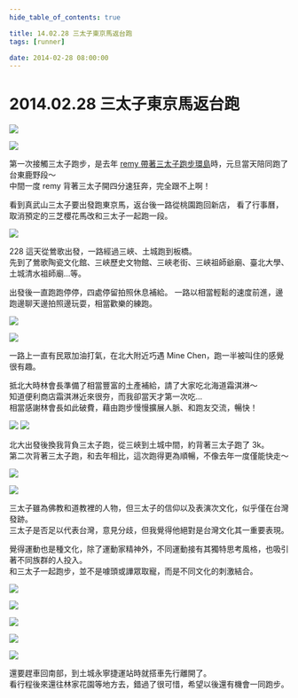 ```yaml
---
hide_table_of_contents: true

title: 14.02.28 三太子東京馬返台跑
tags: [runner]

date: 2014-02-28 08:00:00
---
```


2014.02.28 三太子東京馬返台跑
=========================

![](https://lh4.googleusercontent.com/rOzNzmxknnqiFmAkwuIyyOx9r3ADnYpGqQNms0lPjt4=w800-h450-no)

![](https://lh6.googleusercontent.com/-mNrWQ5rgeLo/UxbGtxsFcdI/AAAAAAAADbA/F3Ngp7h9Ju0/w800-h450-no/140228_0828-825.jpg)

第一次接觸三太子跑步，是去年 [remy 帶著三太子跑步環島](http://goo.gl/XC3Voo)時，元旦當天陪同跑了台東鹿野段～  
中間一度 remy 背著三太子開四分速狂奔，完全跟不上啊！

看到真武山三太子要出發跑東京馬，返台後一路從桃園跑回新店，
看了行事曆，取消預定的三芝櫻花馬改和三太子一起跑一段。

![](https://lh3.googleusercontent.com/-XE_2Ew0gC6Y/UxbGxIfk6tI/AAAAAAAADbQ/Vug3bLJKWbU/w450-h800-no/140228_0920-032.jpg)

228 這天從鶯歌出發，一路經過三峽、土城跑到板橋。  
先到了鶯歌陶瓷文化館、三峽歷史文物館、三峽老街、三峽祖師爺廟、臺北大學、土城清水祖師廟…等。

出發後一直跑跑停停，四處停留拍照休息補給。
一路以相當輕鬆的速度前進，邊跑邊聊天邊拍照邊玩耍，相當歡樂的練跑。

![](https://fbcdn-sphotos-g-a.akamaihd.net/hphotos-ak-ash3/t1/q71/s720x720/1600999_416665215136664_1982277253_n.jpg)

![](https://lh4.googleusercontent.com/-Y4zHO53I0NQ/UxbGycTzzFI/AAAAAAAADbo/rxFF6WDl354/w800-h450-no/140228_1014-438.jpg)

一路上一直有民眾加油打氣，在北大附近巧遇 Mine Chen，跑一半被叫住的感覺很有趣。

抵北大時林會長準備了相當豐富的土產補給，請了大家吃北海道霜淇淋～  
知道便利商店霜淇淋近來很夯，而我卻當天才第一次吃…  
相當感謝林會長如此破費，藉由跑步慢慢擴展人脈、和跑友交流，暢快！

![](https://lh5.googleusercontent.com/280z_w_3Ttd3aV5FoQVKewQxExCHb1D6gq2Q2KVnYSs=w360-h640-no) ![](https://lh4.googleusercontent.com/-ZRwgoiyt-B8/UxbGzP5Ud9I/AAAAAAAADeA/5pxB2BTyi84/w360-h640-no/140228_1025-553.jpg)

北大出發後換我背負三太子跑，從三峽到土城中間，約背著三太子跑了 3k。  
第二次背著三太子跑，和去年相比，這次跑得更為順暢，不像去年一度僅能快走～

![](https://fbcdn-sphotos-e-a.akamaihd.net/hphotos-ak-prn1/t1/q80/s720x720/1622726_416665738469945_1195992401_n.jpg)

![](https://fbcdn-sphotos-a-a.akamaihd.net/hphotos-ak-prn1/t31/1622282_373369156139091_1512326880_o.jpg)

三太子雖為佛教和道教裡的人物，但三太子的信仰以及表演次文化，似乎僅在台灣發跡。  
三太子是否足以代表台灣，意見分歧，但我覺得他絕對是台灣文化其一重要表現。

覺得運動也是種文化，除了運動家精神外，不同運動接有其獨特思考風格，也吸引著不同族群的人投入。  
和三太子一起跑步，並不是噱頭或譁眾取寵，而是不同文化的刺激結合。

![](https://fbcdn-sphotos-a-a.akamaihd.net/hphotos-ak-prn1/t31/1973849_373368572805816_825336078_o.jpg)

![](https://fbcdn-sphotos-f-a.akamaihd.net/hphotos-ak-ash3/t31/882733_373368616139145_1738861218_o.jpg)

![](https://fbcdn-sphotos-b-a.akamaihd.net/hphotos-ak-ash3/t31/1614343_373368719472468_1140237804_o.jpg)

![](https://scontent-a-pao.xx.fbcdn.net/hphotos-prn1/l/t31/1617922_373368949472445_556897733_o.jpg)

![](https://fbcdn-sphotos-d-a.akamaihd.net/hphotos-ak-ash3/t31/1941589_373369306139076_986134991_o.jpg)

還要趕車回南部，到土城永寧捷運站時就搭車先行離開了。  
看行程後來還往林家花園等地方去，錯過了很可惜，希望以後還有機會一同跑步。
